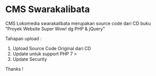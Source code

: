 # CMS Swarakalibata
CMS Lokomedia swarakalibata merupakan source code dari CD buku "Proyek Website Super Wow! dg PHP &amp; jQuery"

Tahapan upload :

01. Upload Source Code Original dari CD
02. Update untuk support PHP 7 >
03. Update Security

Thanks !
